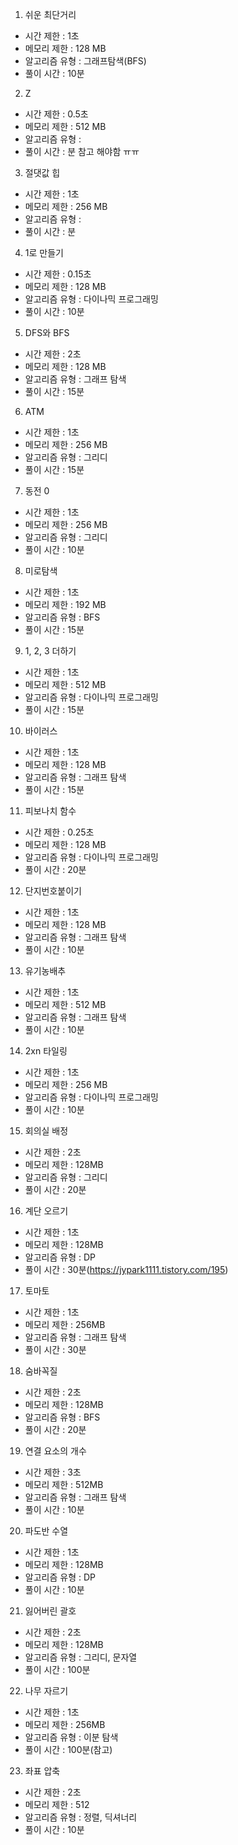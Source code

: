1. 쉬운 최단거리
- 시간 제한 : 1초
- 메모리 제한 : 128 MB
- 알고리즘 유형 : 그래프탐색(BFS) 
- 풀이 시간 : 10분

2. Z
- 시간 제한 : 0.5초
- 메모리 제한 : 512 MB
- 알고리즘 유형 : 
- 풀이 시간 : 분
참고 해야함 ㅠㅠ

3. 절댓값 힙
- 시간 제한 : 1초
- 메모리 제한 : 256 MB
- 알고리즘 유형 : 
- 풀이 시간 : 분


4. 1로 만들기
- 시간 제한 : 0.15초
- 메모리 제한 : 128 MB
- 알고리즘 유형 : 다이나믹 프로그래밍
- 풀이 시간 : 10분

5. DFS와 BFS
- 시간 제한 : 2초
- 메모리 제한 : 128 MB
- 알고리즘 유형 : 그래프 탐색
- 풀이 시간 : 15분

6. ATM
- 시간 제한 : 1초
- 메모리 제한 : 256 MB
- 알고리즘 유형 : 그리디
- 풀이 시간 : 15분

7. 동전 0
- 시간 제한 : 1초
- 메모리 제한 : 256 MB
- 알고리즘 유형 : 그리디
- 풀이 시간 : 10분

8. 미로탐색
- 시간 제한 : 1초
- 메모리 제한 : 192 MB
- 알고리즘 유형 : BFS
- 풀이 시간 : 15분

9. 1, 2, 3 더하기
- 시간 제한 : 1초
- 메모리 제한 : 512 MB
- 알고리즘 유형 : 다이나믹 프로그래밍
- 풀이 시간 : 15분


10. 바이러스
- 시간 제한 : 1초
- 메모리 제한 : 128 MB
- 알고리즘 유형 : 그래프 탐색
- 풀이 시간 : 15분

11. 피보나치 함수
- 시간 제한 : 0.25초
- 메모리 제한 : 128 MB
- 알고리즘 유형 : 다이나믹 프로그래밍
- 풀이 시간 : 20분

12. 단지번호붙이기
- 시간 제한 : 1초
- 메모리 제한 : 128 MB
- 알고리즘 유형 : 그래프 탐색
- 풀이 시간 : 10분

13. 유기농배추
- 시간 제한 : 1초
- 메모리 제한 : 512 MB
- 알고리즘 유형 : 그래프 탐색
- 풀이 시간 : 10분

14. 2xn 타일링
- 시간 제한 : 1초
- 메모리 제한 : 256 MB
- 알고리즘 유형 : 다이나믹 프로그래밍 
- 풀이 시간 : 10분

15. 회의실 배정
- 시간 제한 : 2초
- 메모리 제한 : 128MB
- 알고리즘 유형 : 그리디 
- 풀이 시간 : 20분

16. 계단 오르기
- 시간 제한 : 1초
- 메모리 제한 : 128MB
- 알고리즘 유형 : DP 
- 풀이 시간 : 30분(https://jypark1111.tistory.com/195)

17. 토마토
- 시간 제한 : 1초
- 메모리 제한 : 256MB
- 알고리즘 유형 : 그래프 탐색 
- 풀이 시간 : 30분

18. 숨바꼭질
- 시간 제한 : 2초
- 메모리 제한 : 128MB
- 알고리즘 유형 : BFS
- 풀이 시간 : 20분

19. 연결 요소의 개수
- 시간 제한 : 3초
- 메모리 제한 : 512MB
- 알고리즘 유형 : 그래프 탐색
- 풀이 시간 : 10분

20. 파도반 수열
- 시간 제한 : 1초
- 메모리 제한 : 128MB
- 알고리즘 유형 : DP
- 풀이 시간 : 10분


21. 잃어버린 괄호
- 시간 제한 : 2초
- 메모리 제한 : 128MB
- 알고리즘 유형 : 그리디, 문자열
- 풀이 시간 : 100분

22. 나무 자르기
- 시간 제한 : 1초
- 메모리 제한 : 256MB
- 알고리즘 유형 : 이분 탐색
- 풀이 시간 : 100분(참고)

23. 좌표 압축
- 시간 제한 : 2초
- 메모리 제한 : 512
- 알고리즘 유형 : 정렬, 딕셔너리
- 풀이 시간 : 10분
